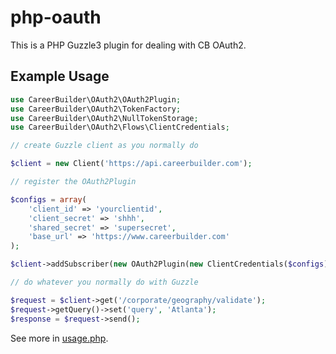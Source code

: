 php-oauth
=========

This is a PHP Guzzle3 plugin for dealing with CB OAuth2.

## Example Usage

```php
use CareerBuilder\OAuth2\OAuth2Plugin;
use CareerBuilder\OAuth2\TokenFactory;
use CareerBuilder\OAuth2\NullTokenStorage;
use CareerBuilder\OAuth2\Flows\ClientCredentials;

// create Guzzle client as you normally do

$client = new Client('https://api.careerbuilder.com');

// register the OAuth2Plugin

$configs = array(
    'client_id' => 'yourclientid',
    'client_secret' => 'shhh',
    'shared_secret' => 'supersecret',
    'base_url' => 'https://www.careerbuilder.com'
);

$client->addSubscriber(new OAuth2Plugin(new ClientCredentials($configs), new NullTokenStorage()));

// do whatever you normally do with Guzzle

$request = $client->get('/corporate/geography/validate');
$request->getQuery()->set('query', 'Atlanta');
$response = $request->send();
```

See more in [usage.php](usage.php).
